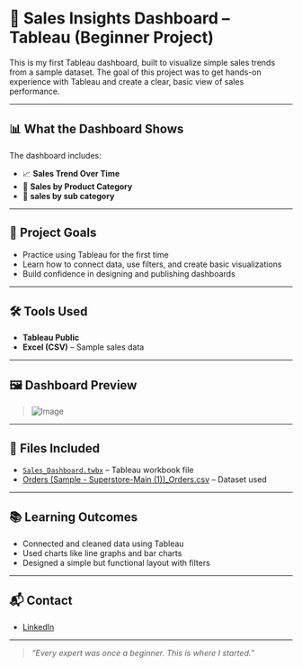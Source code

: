 # 🛒 Sales Insights Dashboard – Tableau (Beginner Project)

This is my first Tableau dashboard, built to visualize simple sales trends from a sample dataset. The goal of this project was to get hands-on experience with Tableau and create a clear, basic view of sales performance.

---

## 📊 What the Dashboard Shows

The dashboard includes:

- 📈 **Sales Trend Over Time**
- 📂 **Sales by Product Category**
- 🧭 **sales by sub category**

---

## 🎯 Project Goals

- Practice using Tableau for the first time
- Learn how to connect data, use filters, and create basic visualizations
- Build confidence in designing and publishing dashboards

---

## 🛠️ Tools Used

- **Tableau Public**
- **Excel (CSV)** – Sample sales data

---

## 🖼️ Dashboard Preview

> ![Image](https://github.com/user-attachments/assets/d9957f66-cbfe-4c17-a0f4-a19ca61e39d8)

---

## 📁 Files Included

- [`Sales_Dashboard.twbx`](https://public.tableau.com/app/profile/lenah.annie/viz/SalesInsights_17175044459950/Dashboard1) – Tableau workbook file  
- [Orders (Sample - Superstore-Main (1))_Orders.csv](https://github.com/user-attachments/files/20649818/Orders.Sample.-.Superstore-Main.1._Orders.csv) – Dataset used  


---

## 📚 Learning Outcomes

- Connected and cleaned data using Tableau
- Used charts like line graphs and bar charts
- Designed a simple but functional layout with filters

---

## 📬 Contact

- [LinkedIn](https://www.linkedin.com/in/lenah-annie-45935721b/)  

---

> _“Every expert was once a beginner. This is where I started.”_
